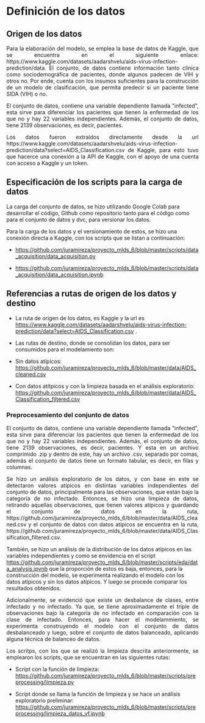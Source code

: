 # Definición de los datos

## Origen de los datos

<p align="justify">
Para la elaboración del modelo, se emplea la base de datos de Kaggle, que se encuentra en el siguiente enlace: https://www.kaggle.com/datasets/aadarshvelu/aids-virus-infection-prediction/data. El conjunto, de datos contiene información tanto clínica como sociodemográfica de pacientes, donde algunos padecen de VIH y otros no. Por ende, cuenta con los insumos suficientes para la construcción de un modelo de clasificación, que permita predecir si un paciente tiene SIDA (VIH) o no.
</p>

<p align="justify">
El conjunto de datos, contiene una variable dependiente llamada "infected", esta sirve para diferenciar los pacientes que tienen la enfermedad de los que no y hay 22 variables independientes. Además, el conjunto de datos, tiene 2139 observaciones, es decir, pacientes.
</p>

<p align="justify">
Los datos fueron extraídos directamente desde la url https://www.kaggle.com/datasets/aadarshvelu/aids-virus-infection-prediction/data?select=AIDS_Classification.csv de Kaggle, para esto tuvo que hacerce una conexión a la API de Kaggle, con el apoyo de una cuenta con acceso a Kaggle y un token.
</p>

## Especificación de los scripts para la carga de datos

<p align="justify">

La carga del conjunto de datos, se hizo utilizando Google Colab para desarrollar el código, Github como repositorio tanto para el código como para el conjunto de datos y dvc, para versionar los datos.

Para la carga de los datos y el versionamiento de estos, se hizo una conexión directa a Kaggle, con los scripts que se listan a continuación:

- https://github.com/juramireza/proyecto_mlds_6/blob/master/scripts/data_acquisition/data_acquisition.py

- https://github.com/juramireza/proyecto_mlds_6/blob/master/scripts/data_acquisition/data_acquisition.ipynb 

</p>

## Referencias a rutas de origen de los datos y destino

- La ruta de origen de los datos, es Kaggle y la url es https://www.kaggle.com/datasets/aadarshvelu/aids-virus-infection-prediction/data?select=AIDS_Classification.csv .

- Las rutas de destino, donde se consolidan los datos, para ser consumidos para el modelamiento son: 

- Sin datos atípicos: https://github.com/juramireza/proyecto_mlds_6/blob/master/data/AIDS_cleaned.csv
- Con datos atítpicos y con la limpieza basada en el análisis exploratorio: https://github.com/juramireza/proyecto_mlds_6/blob/master/data/AIDS_Classification_filtered.csv

### Preprocesamiento del conjunto de datos 

<p align="justify">
El conjunto de datos, contiene una variable dependiente llamada "infected", esta sirve para diferenciar los pacientes que tienen la enfermedad de los que no y hay 22 variables independientes. Además, el conjunto de datos, tiene 2139 observaciones, es decir, pacientes. Y esta en un archivo comprimido .zip y dentro de este, hay un archivo .csv, separado por comas, además el conjunto de datos tiene un formato tabular, es decir, en filas y columnas. 
</p>

<p align="justify">
Se hizo un análisis exploratorio de los datos, y con base en este se detectaron valores atípicos en distintas variables independientes del conjunto de datos, principalmente para las observaciones, que están bajo la categoría de no infectado. Entonces, se hizo una limpieza de datos, retirando aquellas observaciones, que tienen valores atípicos  y guardando el conjunto de datos en la ruta, https://github.com/juramireza/proyecto_mlds_6/blob/master/data/AIDS_cleaned.csv y el conjunto de datos con datos atípicos se encuentra en la ruta, https://github.com/juramireza/proyecto_mlds_6/blob/master/data/AIDS_Classification_filtered.csv. 

También, se hizo un análisis de la distribución de los datos atípicos en las variables independientes y como se envidencia en el script https://github.com/juramireza/proyecto_mlds_6/blob/master/scripts/eda/data_analysis.ipynb que la proporción de estos es baja, entonces, para la construcción del modelo, se experimenta realizando el modelo con los datos atípicos y sin los datos atípicos. Y luego se procede comparar los resultados obtenidos.
</p>

<p align="justify">
Adicionalmente, se evidenció que existe un desbalance de clases, entre infectado y no infectado. Ya que, se tiene aproximadamente el triple de observaciones bajo la categoría de no infectado en comparación con la clase de infectado. Entonces, para hacer el modelammiento, se experimenta construyendo el modelo con el conjunto de datos desbalanceado y luego, sobre el conjunto de datos balanceado, aplicando alguna técnica de balanceo de datos. 

</p>

<p align="justify">
Los scritps, con los que se realizó la limpieza descrita anteriormente, se emplearon los scripts, que se encuentran en las siguientes rutas: 
</p>

- Script con la función de limpieza: https://github.com/juramireza/proyecto_mlds_6/blob/master/scripts/preprocessing/limpieza.py

- Script donde se llama la función de limpieza y se hace un análisis exploratorio preliminar: https://github.com/juramireza/proyecto_mlds_6/blob/master/scripts/preprocessing/limpieza_datos_vf.ipynb

